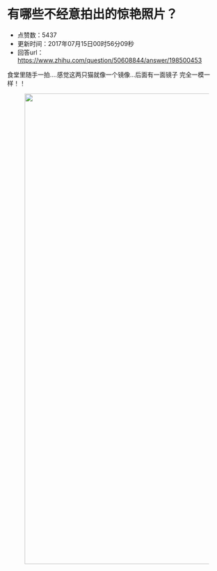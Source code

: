 # 有哪些不经意拍出的惊艳照片？
- 点赞数：5437
- 更新时间：2017年07月15日00时56分09秒
- 回答url：https://www.zhihu.com/question/50608844/answer/198500453
<body>
 <p data-pid="Dm7FySPF">食堂里随手一拍....感觉这两只猫就像一个镜像...后面有一面镜子 完全一模一样！！</p>
 <figure>
  <img src="https://picx.zhimg.com/50/v2-9a8f32cc625f394d82640e362be4596e_720w.jpg?source=1940ef5c" data-rawwidth="1080" data-rawheight="1591" data-original-token="v2-9a8f32cc625f394d82640e362be4596e" class="origin_image zh-lightbox-thumb" width="1080" data-original="https://picx.zhimg.com/v2-9a8f32cc625f394d82640e362be4596e_r.jpg?source=1940ef5c">
 </figure>
</body>